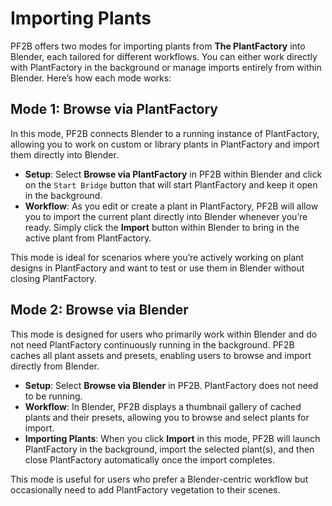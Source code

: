 # Importing Plants

PF2B offers two modes for importing plants from **The PlantFactory** into Blender, each tailored for different workflows. You can either work directly with PlantFactory in the background or manage imports entirely from within Blender. Here’s how each mode works:

## Mode 1: Browse via PlantFactory

In this mode, PF2B connects Blender to a running instance of PlantFactory, allowing you to work on custom or library plants in PlantFactory and import them directly into Blender.

- **Setup**: Select **Browse via PlantFactory** in PF2B within Blender and click on the `Start Bridge` button that will start PlantFactory and keep it open in the background.
- **Workflow**: As you edit or create a plant in PlantFactory, PF2B will allow you to import the current plant directly into Blender whenever you’re ready. Simply click the **Import** button within Blender to bring in the active plant from PlantFactory.
<!-- - **Batch Import Options**:
  - **Randomized Imports**: PF2B can generate multiple versions of the same plant, each with a unique random seed, for added variety.
  - **Preset Variants**: If the selected plant has multiple preset variations, you can choose to import all available presets at once. -->

This mode is ideal for scenarios where you’re actively working on plant designs in PlantFactory and want to test or use them in Blender without closing PlantFactory.

## Mode 2: Browse via Blender

This mode is designed for users who primarily work within Blender and do not need PlantFactory continuously running in the background. PF2B caches all plant assets and presets, enabling users to browse and import directly from Blender.

- **Setup**: Select **Browse via Blender** in PF2B. PlantFactory does not need to be running.
- **Workflow**: In Blender, PF2B displays a thumbnail gallery of cached plants and their presets, allowing you to browse and select plants for import.
- **Importing Plants**: When you click **Import** in this mode, PF2B will launch PlantFactory in the background, import the selected plant(s), and then close PlantFactory automatically once the import completes.
<!-- - **Batch Import Options**:
  - **Randomized Imports**: As with the first mode, you can import multiple unique variations of a plant by applying random seeds.
  - **Preset Variants**: You can also import all preset variations for a selected plant if available. -->

This mode is useful for users who prefer a Blender-centric workflow but occasionally need to add PlantFactory vegetation to their scenes.
